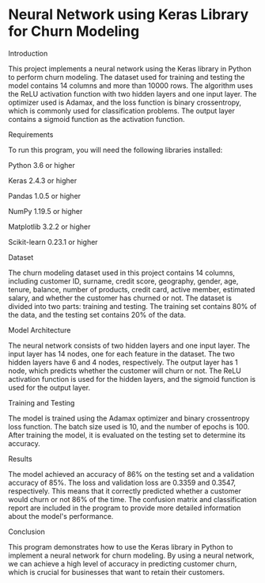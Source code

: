 # Neural Network using Keras Library for Churn Modeling


Introduction

This project implements a neural network using the Keras library in Python to perform churn modeling. The dataset used for training and testing the model contains 14 columns and more than 10000 rows. The algorithm uses the ReLU activation function with two hidden layers and one input layer. The optimizer used is Adamax, and the loss function is binary crossentropy, which is commonly used for classification problems. The output layer contains a sigmoid function as the activation function.


Requirements

To run this program, you will need the following libraries installed:

Python 3.6 or higher

Keras 2.4.3 or higher

Pandas 1.0.5 or higher

NumPy 1.19.5 or higher

Matplotlib 3.2.2 or higher

Scikit-learn 0.23.1 or higher



Dataset

The churn modeling dataset used in this project contains 14 columns, including customer ID, surname, credit score, geography, gender, age, tenure, balance, number of products, credit card, active member, estimated salary, and whether the customer has churned or not. The dataset is divided into two parts: training and testing. The training set contains 80% of the data, and the testing set contains 20% of the data.



Model Architecture

The neural network consists of two hidden layers and one input layer. The input layer has 14 nodes, one for each feature in the dataset. The two hidden layers have 6 and 4 nodes, respectively. The output layer has 1 node, which predicts whether the customer will churn or not. The ReLU activation function is used for the hidden layers, and the sigmoid function is used for the output layer.



Training and Testing

The model is trained using the Adamax optimizer and binary crossentropy loss function. The batch size used is 10, and the number of epochs is 100. After training the model, it is evaluated on the testing set to determine its accuracy.



Results

The model achieved an accuracy of 86% on the testing set and a validation accuracy of 85%. The loss and validation loss are 0.3359 and 0.3547, respectively. This means that it correctly predicted whether a customer would churn or not 86% of the time. The confusion matrix and classification report are included in the program to provide more detailed information about the model's performance.


Conclusion

This program demonstrates how to use the Keras library in Python to implement a neural network for churn modeling. By using a neural network, we can achieve a high level of accuracy in predicting customer churn, which is crucial for businesses that want to retain their customers.




